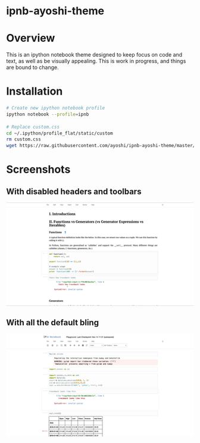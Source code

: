 ipnb-ayoshi-theme
=================

# Overview

This is an ipython notebook theme designed to keep focus on code and text, as well as be visually appealing. This is work in progress, and things are bound to change.

# Installation

```sh
# Create new ipython notebook profile
ipython notebook --profile=ipnb

# Replace custom.css
cd ~/.ipython/profile_flat/static/custom
rm custom.css
wget https://raw.githubusercontent.com/ayoshi/ipnb-ayoshi-theme/master/custom.css
```

# Screenshots

## With disabled headers and toolbars
![Alt text](/screenshots/3.png?raw=true "Screenshot 1")

## With all the default bling
![Alt text](/screenshots/2.png?raw=true "Screenshot 1")
